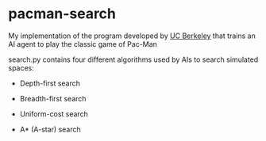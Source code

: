 # pacman-search
My implementation of the program developed by [UC Berkeley](http://ai.berkeley.edu/search.html) that trains an AI agent to play the classic game of Pac-Man

search.py contains four different algorithms used by AIs to search simulated spaces:

  - Depth-first search

  - Breadth-first search

  - Uniform-cost search

  - A* (A-star) search

